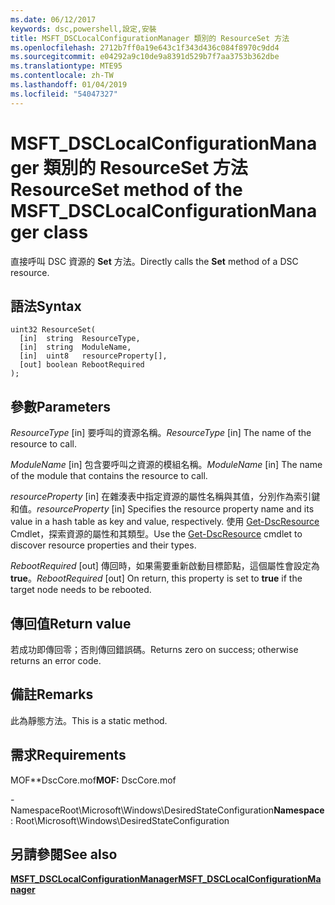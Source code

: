 ```yaml
---
ms.date: 06/12/2017
keywords: dsc,powershell,設定,安裝
title: MSFT_DSCLocalConfigurationManager 類別的 ResourceSet 方法
ms.openlocfilehash: 2712b7ff0a19e643c1f343d436c084f8970c9dd4
ms.sourcegitcommit: e04292a9c10de9a8391d529b7f7aa3753b362dbe
ms.translationtype: MTE95
ms.contentlocale: zh-TW
ms.lasthandoff: 01/04/2019
ms.locfileid: "54047327"
---
```

# <a name="resourceset-method-of-the-msftdsclocalconfigurationmanager-class"></a><span data-ttu-id="a1698-103">MSFT_DSCLocalConfigurationManager 類別的 ResourceSet 方法</span><span class="sxs-lookup"><span data-stu-id="a1698-103">ResourceSet method of the MSFT_DSCLocalConfigurationManager class</span></span>

<span data-ttu-id="a1698-104">直接呼叫 DSC 資源的 **Set** 方法。</span><span class="sxs-lookup"><span data-stu-id="a1698-104">Directly calls the **Set** method of a DSC resource.</span></span>

## <a name="syntax"></a><span data-ttu-id="a1698-105">語法</span><span class="sxs-lookup"><span data-stu-id="a1698-105">Syntax</span></span>

```mof
uint32 ResourceSet(
  [in]  string  ResourceType,
  [in]  string  ModuleName,
  [in]  uint8   resourceProperty[],
  [out] boolean RebootRequired
);
```

## <a name="parameters"></a><span data-ttu-id="a1698-106">參數</span><span class="sxs-lookup"><span data-stu-id="a1698-106">Parameters</span></span>

<span data-ttu-id="a1698-107">*ResourceType* \[in\] 要呼叫的資源名稱。</span><span class="sxs-lookup"><span data-stu-id="a1698-107">*ResourceType* \[in\] The name of the resource to call.</span></span>

<span data-ttu-id="a1698-108">*ModuleName* \[in\] 包含要呼叫之資源的模組名稱。</span><span class="sxs-lookup"><span data-stu-id="a1698-108">*ModuleName* \[in\] The name of the module that contains the resource to call.</span></span>

<span data-ttu-id="a1698-109">*resourceProperty* \[in\] 在雜湊表中指定資源的屬性名稱與其值，分別作為索引鍵和值。</span><span class="sxs-lookup"><span data-stu-id="a1698-109">*resourceProperty* \[in\] Specifies the resource property name and its value in a hash table as key and value, respectively.</span></span> <span data-ttu-id="a1698-110">使用 [Get-DscResource](/powershell/module/PSDesiredStateConfiguration/Get-DscResource) Cmdlet，探索資源的屬性和其類型。</span><span class="sxs-lookup"><span data-stu-id="a1698-110">Use the [Get-DscResource](/powershell/module/PSDesiredStateConfiguration/Get-DscResource) cmdlet to discover resource properties and their types.</span></span>

<span data-ttu-id="a1698-111">*RebootRequired* \[out\] 傳回時，如果需要重新啟動目標節點，這個屬性會設定為 **true**。</span><span class="sxs-lookup"><span data-stu-id="a1698-111">*RebootRequired* \[out\] On return, this property is set to **true** if the target node needs to be rebooted.</span></span>

## <a name="return-value"></a><span data-ttu-id="a1698-112">傳回值</span><span class="sxs-lookup"><span data-stu-id="a1698-112">Return value</span></span>

<span data-ttu-id="a1698-113">若成功即傳回零；否則傳回錯誤碼。</span><span class="sxs-lookup"><span data-stu-id="a1698-113">Returns zero on success; otherwise returns an error code.</span></span>

## <a name="remarks"></a><span data-ttu-id="a1698-114">備註</span><span class="sxs-lookup"><span data-stu-id="a1698-114">Remarks</span></span>

<span data-ttu-id="a1698-115">此為靜態方法。</span><span class="sxs-lookup"><span data-stu-id="a1698-115">This is a static method.</span></span>

## <a name="requirements"></a><span data-ttu-id="a1698-116">需求</span><span class="sxs-lookup"><span data-stu-id="a1698-116">Requirements</span></span>

<span data-ttu-id="a1698-117">MOF\*\*DscCore.mof</span><span class="sxs-lookup"><span data-stu-id="a1698-117">**MOF:** DscCore.mof</span></span>

<span data-ttu-id="a1698-118">-NamespaceRoot\Microsoft\Windows\DesiredStateConfiguration</span><span class="sxs-lookup"><span data-stu-id="a1698-118">**Namespace**: Root\Microsoft\Windows\DesiredStateConfiguration</span></span>

## <a name="see-also"></a><span data-ttu-id="a1698-119">另請參閱</span><span class="sxs-lookup"><span data-stu-id="a1698-119">See also</span></span>

[<span data-ttu-id="a1698-120">**MSFT_DSCLocalConfigurationManager**</span><span class="sxs-lookup"><span data-stu-id="a1698-120">**MSFT_DSCLocalConfigurationManager**</span></span>](msft-dsclocalconfigurationmanager.md)
